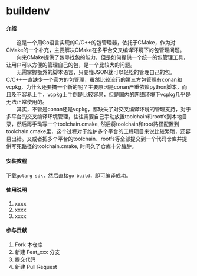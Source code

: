 # buildenv

#### 介绍

&emsp;&emsp;这是一个用Go语言实现的C/C++的包管理器，依托于CMake，作为对CMake的一个补充，主要解决CMake在多平台交叉编译环境下的包管理问题。
&emsp;&emsp;向来CMake提供了包寻找包的能力，但是如何提供一个统一的包管理工具，让用户可以方便的管理自己的包，是一个比较大的问题。  
&emsp;&emsp;无需掌握额外的脚本语言，只要懂JSON就可以轻松的管理自己的包。
&emsp;&emsp;C/C++一直缺少一个官方的包管理，虽然比较流行的第三方包管理有conan和vcpkg，为什么还要搞一个新的呢？主要原因是conan严重依赖python脚本，而且及不容易上手，vcpkg上手倒是比较容易，但是国内的网络环境下vcpkg几乎是无法正常使用的。  
&emsp;&emsp;其实，不管是conan还是vcpkg，都缺失了对交叉编译环境的管理支持，对于多平台的交叉编译环境管理，往往需要自己手动放置toolchain和rootfs到本地目录，然后再手动写一个toolchain.cmake, 然后将toolchain和root路径配置到toolchain.cmake里，这个过程对于维护多个平台的工程项目来说比较繁琐，还容易出错。又或者把多个平台的toolchain、rootfs等全部提交到一个代码仓库并提供写死路径的toolchain.cmake, 时间久了仓库十分臃肿。

#### 安装教程

下载`golang sdk`，然后直接`go build`，即可编译成功。

#### 使用说明

1.  xxxx
2.  xxxx
3.  xxxx

#### 参与贡献

1.  Fork 本仓库
2.  新建 Feat_xxx 分支
3.  提交代码
4.  新建 Pull Request